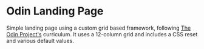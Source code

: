 # Odin Landing Page

Simple landing page using a custom grid based framework, following [The Odin Project's](https://www.theodinproject.com) curriculum. It uses a 12-column grid and includes a CSS reset and various default values.

